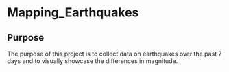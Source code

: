 # Mapping_Earthquakes
## Purpose
The purpose of this project is to collect data on earthquakes over the past 7 days and to visually showcase the differences in magnitude.

